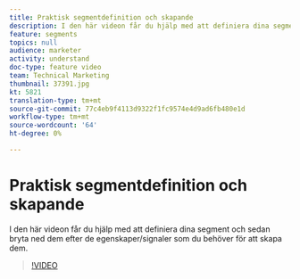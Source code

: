```yaml
---
title: Praktisk segmentdefinition och skapande
description: I den här videon får du hjälp med att definiera dina segment och sedan bryta ned dem efter de egenskaper/signaler som du behöver för att skapa dem.
feature: segments
topics: null
audience: marketer
activity: understand
doc-type: feature video
team: Technical Marketing
thumbnail: 37391.jpg
kt: 5821
translation-type: tm+mt
source-git-commit: 77c4eb9f4113d9322f1fc9574e4d9ad6fb480e1d
workflow-type: tm+mt
source-wordcount: '64'
ht-degree: 0%

---
```



# Praktisk segmentdefinition och skapande

I den här videon får du hjälp med att definiera dina segment och sedan bryta ned dem efter de egenskaper/signaler som du behöver för att skapa dem.

>[!VIDEO](https://video.tv.adobe.com/v/37391/?quality=12&learn=on)
